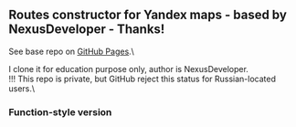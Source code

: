 ## Routes constructor for Yandex maps - based by NexusDeveloper - Thanks!

See base repo on [GitHub Pages](https://nexusdeveloper.github.io/Routes-constructor-for-Yandex-map/gh-pages/).\

I clone it for education purpose only, author is NexusDeveloper.\
!!! This repo is private, but GitHub reject this status for Russian-located users.\

### Function-style version
